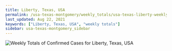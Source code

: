 ```yaml
---
title: Liberty, Texas, USA
permalink: /usa-texas-montgomery/weekly_totals/usa-texas-liberty-weekly_totals.html
last_updated: Aug 22, 2021
keywords: ["Liberty, Texas, USA", "weekly totals"]
sidebar: usa-texas-montgomery_sidebar
---
```


![Weekly Totals of Confirmed Cases for Liberty, Texas, USA](/covid_tracker/images/graphs/usa-texas-liberty-weekly_totals_graph.png)
